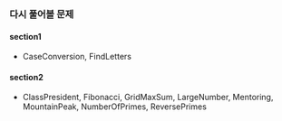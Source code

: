 ### 다시 풀어볼 문제

#### section1

- CaseConversion, FindLetters

#### section2
- ClassPresident, Fibonacci, GridMaxSum, LargeNumber, Mentoring, MountainPeak, NumberOfPrimes, ReversePrimes